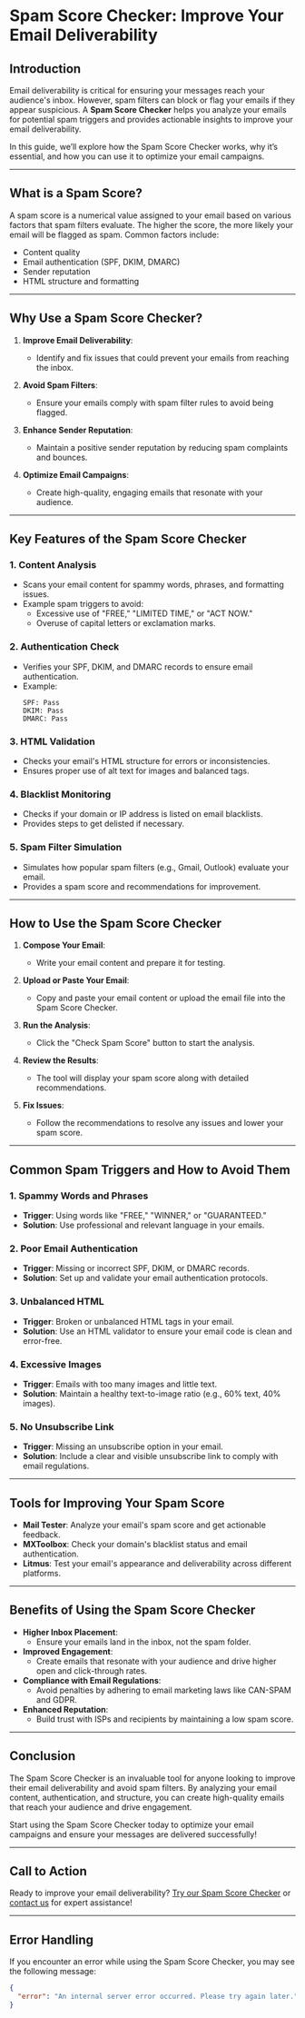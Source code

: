 # Spam Score Checker: Improve Your Email Deliverability

## Introduction
Email deliverability is critical for ensuring your messages reach your audience's inbox. However, spam filters can block or flag your emails if they appear suspicious. A **Spam Score Checker** helps you analyze your emails for potential spam triggers and provides actionable insights to improve your email deliverability.

In this guide, we’ll explore how the Spam Score Checker works, why it’s essential, and how you can use it to optimize your email campaigns.

---

## What is a Spam Score?
A spam score is a numerical value assigned to your email based on various factors that spam filters evaluate. The higher the score, the more likely your email will be flagged as spam. Common factors include:
- Content quality
- Email authentication (SPF, DKIM, DMARC)
- Sender reputation
- HTML structure and formatting

---

## Why Use a Spam Score Checker?
1. **Improve Email Deliverability**:
   - Identify and fix issues that could prevent your emails from reaching the inbox.

2. **Avoid Spam Filters**:
   - Ensure your emails comply with spam filter rules to avoid being flagged.

3. **Enhance Sender Reputation**:
   - Maintain a positive sender reputation by reducing spam complaints and bounces.

4. **Optimize Email Campaigns**:
   - Create high-quality, engaging emails that resonate with your audience.

---

## Key Features of the Spam Score Checker

### 1. **Content Analysis**
   - Scans your email content for spammy words, phrases, and formatting issues.
   - Example spam triggers to avoid:
     - Excessive use of "FREE," "LIMITED TIME," or "ACT NOW."
     - Overuse of capital letters or exclamation marks.

### 2. **Authentication Check**
   - Verifies your SPF, DKIM, and DMARC records to ensure email authentication.
   - Example:
     ```
     SPF: Pass
     DKIM: Pass
     DMARC: Pass
     ```

### 3. **HTML Validation**
   - Checks your email's HTML structure for errors or inconsistencies.
   - Ensures proper use of alt text for images and balanced tags.

### 4. **Blacklist Monitoring**
   - Checks if your domain or IP address is listed on email blacklists.
   - Provides steps to get delisted if necessary.

### 5. **Spam Filter Simulation**
   - Simulates how popular spam filters (e.g., Gmail, Outlook) evaluate your email.
   - Provides a spam score and recommendations for improvement.

---

## How to Use the Spam Score Checker

1. **Compose Your Email**:
   - Write your email content and prepare it for testing.

2. **Upload or Paste Your Email**:
   - Copy and paste your email content or upload the email file into the Spam Score Checker.

3. **Run the Analysis**:
   - Click the "Check Spam Score" button to start the analysis.

4. **Review the Results**:
   - The tool will display your spam score along with detailed recommendations.

5. **Fix Issues**:
   - Follow the recommendations to resolve any issues and lower your spam score.

---

## Common Spam Triggers and How to Avoid Them

### 1. **Spammy Words and Phrases**
   - **Trigger**: Using words like "FREE," "WINNER," or "GUARANTEED."
   - **Solution**: Use professional and relevant language in your emails.

### 2. **Poor Email Authentication**
   - **Trigger**: Missing or incorrect SPF, DKIM, or DMARC records.
   - **Solution**: Set up and validate your email authentication protocols.

### 3. **Unbalanced HTML**
   - **Trigger**: Broken or unbalanced HTML tags in your email.
   - **Solution**: Use an HTML validator to ensure your email code is clean and error-free.

### 4. **Excessive Images**
   - **Trigger**: Emails with too many images and little text.
   - **Solution**: Maintain a healthy text-to-image ratio (e.g., 60% text, 40% images).

### 5. **No Unsubscribe Link**
   - **Trigger**: Missing an unsubscribe option in your email.
   - **Solution**: Include a clear and visible unsubscribe link to comply with email regulations.

---

## Tools for Improving Your Spam Score
- **Mail Tester**: Analyze your email's spam score and get actionable feedback.
- **MXToolbox**: Check your domain's blacklist status and email authentication.
- **Litmus**: Test your email's appearance and deliverability across different platforms.

---

## Benefits of Using the Spam Score Checker

- **Higher Inbox Placement**:
  - Ensure your emails land in the inbox, not the spam folder.
- **Improved Engagement**:
  - Create emails that resonate with your audience and drive higher open and click-through rates.
- **Compliance with Email Regulations**:
  - Avoid penalties by adhering to email marketing laws like CAN-SPAM and GDPR.
- **Enhanced Reputation**:
  - Build trust with ISPs and recipients by maintaining a low spam score.

---

## Conclusion
The Spam Score Checker is an invaluable tool for anyone looking to improve their email deliverability and avoid spam filters. By analyzing your email content, authentication, and structure, you can create high-quality emails that reach your audience and drive engagement.

Start using the Spam Score Checker today to optimize your email campaigns and ensure your messages are delivered successfully!

---

## Call to Action
Ready to improve your email deliverability? [Try our Spam Score Checker](https://yourdomain.com/tools/spam-score-checker) or [contact us](mailto:support@yourdomain.com) for expert assistance!

---

## Error Handling
If you encounter an error while using the Spam Score Checker, you may see the following message:
```json
{
  "error": "An internal server error occurred. Please try again later."
}
```